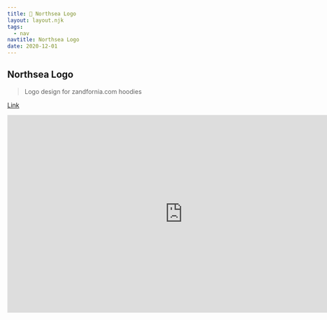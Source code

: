 ```yaml
---
title: 🌊 Northsea Logo
layout: layout.njk
tags:
  - nav
navtitle: Northsea Logo
date: 2020-12-01
---
```


## Northsea Logo

> Logo design for zandfornia.com hoodies

[Link](https://www.figma.com/file/td71tNZ1XPKW664B1hxAis/northsea.logo)

<iframe style="border: 1px solid rgba(0, 0, 0, 0.1);" width="800" height="450" src="https://www.figma.com/embed?embed_host=share&url=https%3A%2F%2Fwww.figma.com%2Ffile%2Ftd71tNZ1XPKW664B1hxAis%2Fnorthsea.logo%3Fnode-id%3D0%253A1" allowfullscreen></iframe>
